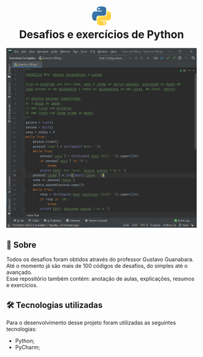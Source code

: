 <h1 align="center">
<img src="https://github.com/ipedromotta/Python/blob/main/logo.png" width="50"><br>Desafios e exercícios de Python
</h1>

 <p align="center">
  <img src="https://github.com/ipedromotta/Python/blob/main/preview.png" width="600">
</p>

## :page_facing_up: Sobre #

Todos os desafios foram obtidos através do professor Gustavo Guanabara.
Até o momento já são mais de 100 códigos de desafios, do simples até o avançado.<br>
Esse repositório também contém: anotação de aulas, explicações, resumos e exercícios.

## 🛠️ Tecnologias utilizadas #

Para o desenvolvimento desse projeto foram utilizadas as seguintes tecnologias:

* Python;
* PyCharm;
